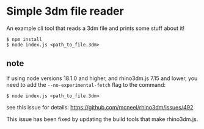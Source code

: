 # Simple 3dm file reader

An example cli tool that reads a 3dm file and prints some stuff about it!

```commandline
$ npm install
$ node index.js <path_to_file.3dm>
```

## note 

If using node versions 18.1.0 and higher, and rhino3dm.js 7.15 and lower, you need to add the `--no-experimental-fetch` flag to the command:

```commandline
$ node index.js <path_to_file.3dm>
```
 see this issue for details: https://github.com/mcneel/rhino3dm/issues/492

 This issue has been fixed by updating the build tools that make rhino3dm.js.